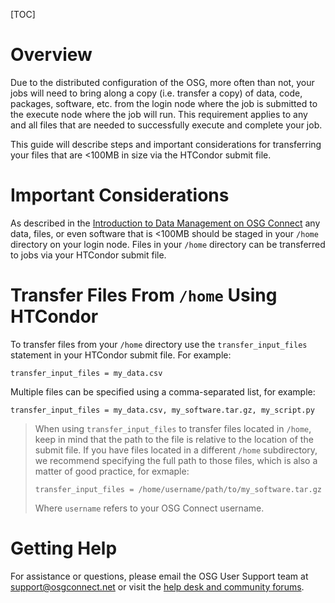 [title]: - "Transfer Input Files <100MB In Size"

[TOC] 

# Overview

Due to the distributed configuration of the OSG, more often than not, 
your jobs will need to bring along a copy (i.e. transfer a copy) of 
data, code, packages, software, etc. from the login node where the job 
is submitted to the execute node where the job will run. This requirement 
applies to any and all files that are needed to successfully execute and 
complete your job.

This guide will describe steps and important considerations for transferring 
your files that are <100MB in size via the HTCondor submit file.  

# Important Considerations

As described in the [Introduction to Data Management on OSG Connect](https://support.opensciencegrid.org/support/solutions/articles/12000002985) 
any data, files, or even software that is <100MB should be staged in 
your `/home` directory on your login node. Files in your 
`/home` directory can be transferred to jobs via your HTCondor submit file.

# Transfer Files From `/home` Using HTCondor

To transfer files from your `/home` directory use the `transfer_input_files` 
statement in your HTCondor submit file. For example:

	transfer_input_files = my_data.csv

Multiple files can be specified using a comma-separated list, for example:

	transfer_input_files = my_data.csv, my_software.tar.gz, my_script.py

> When using `transfer_input_files` to transfer files located in `/home`, 
> keep in mind that the path to the file is relative to the location of 
> the submit file. If you have files located in a different `/home` subdirectory, 
> we recommend specifying the full path to those files, which is also a matter 
> of good practice, for exmaple:
> ```
> transfer_input_files = /home/username/path/to/my_software.tar.gz
> ```
> Where `username` refers to your OSG Connect username.

# Getting Help

For assistance or questions, please email the OSG User Support team 
at [support@osgconnect.net](mailto:support@osgconnect.net) or visit the 
[help desk and community forums](http://support.opensciencegrid.org).

